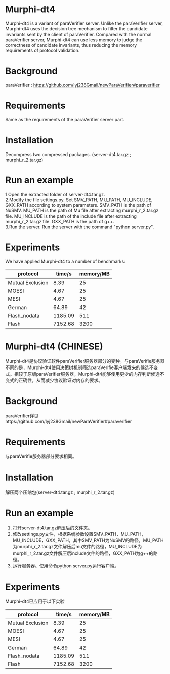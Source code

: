 # Murphi-dt4
Murphi-dt4 is a variant of paraVerifier server. Unlike the paraVerifier server, Murphi-dt4 uses the decision tree mechanism to filter the candidate invariants sent by the client of paraVerifier. Compared with the normal paraVerifier server, Murphi-dt4 can use less memory to judge the correctness of candidate invariants, thus reducing the memory requirements of protocol validation.


# Background
paraVerifier : https://github.com/lyj238Gmail/newParaVerifier#paraverifier

# Requirements
Same as the requirements of the paraVerifier server part.

# Installation
Decompress two compressed packages. (server-dt4.tar.gz ; murphi_r_2.tar.gz)

# Run an example
1.Open the extracted folder of server-dt4.tar.gz.  
2.Modify the file settings.py. Set SMV_PATH, MU_PATH, MU_INCLUDE, GXX_PATH according to system parameters. SMV_PATH is the path of NuSMV. MU_PATH is the path of Mu file after extracting murphi_r_2.tar.gz file. MU_INCLUDE is the path of the include file after extracting murphi_r_2.tar.gz file. GXX_PATH is the path of g++.  
3.Run the server. Run the server with the command "python server.py".  

# Experiments
We have applied Murphi-dt4 to a number of benchmarks:

protocol  | time/s  | memory/MB  
---- | ----- | ------    
Mutual Exclusion  | 8.39 | 25  
MOESI  | 4.67 | 25    
MESI  | 4.67 | 25    
German  | 64.89 | 42    
Flash_nodata  | 1185.09 | 511    
Flash  | 7152.68 | 3200    




  

# Murphi-dt4 (CHINESE)
Murphi-dt4是协议验证软件paraVerifier服务器部分的变种。与paraVerifie服务器不同的是，Murphi-dt4使用决策树机制筛选paraVerifie客户端发来的候选不变式。相较于原版paraVerifier服务器，Murphi-dt4能够使用更少的内存判断候选不变式的正确性，从而减少协议验证对内存的要求。

# Background
paraVerifier详见https://github.com/lyj238Gmail/newParaVerifier#paraverifier

# Requirements
与paraVerifie服务器部分要求相同。

# Installation
解压两个压缩包(server-dt4.tar.gz ; murphi_r_2.tar.gz)

# Run an example
1. 打开server-dt4.tar.gz解压后的文件夹。  
2. 修改settings.py文件，根据系统参数设置SMV_PATH，MU_PATH，MU_INCLUDE，GXX_PATH，其中SMV_PATH为NuSMV的路径，MU_PATH为murphi_r_2.tar.gz文件解压后mu文件的路径，MU_INCLUDE为murphi_r_2.tar.gz文件解压后include文件的路径，GXX_PATH为g++的路径。  
3. 运行服务器。使用命令python server.py运行客户端。
# Experiments
Murphi-dt4已应用于以下实验

protocol  | time/s  | memory/MB  
---- | ----- | ------    
Mutual Exclusion  | 8.39 | 25  
MOESI  | 4.67 | 25    
MESI  | 4.67 | 25    
German  | 64.89 | 42    
Flash_nodata  | 1185.09 | 511    
Flash  | 7152.68 | 3200    

